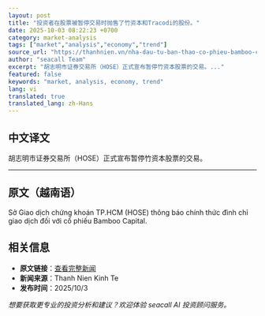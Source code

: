 ```yaml
---
layout: post
title: "投资者在股票被暂停交易时抛售了竹资本和Tracodi的股份。"
date: 2025-10-03 08:22:23 +0700
category: market-analysis
tags: ["market","analysis","economy","trend"]
source_url: "https://thanhnien.vn/nha-dau-tu-ban-thao-co-phieu-bamboo-capital-va-tracodi-khi-bi-dinh-chi-giao-dich-185251003090851829.htm"
author: "seacall Team"
excerpt: "胡志明市证券交易所（HOSE）正式宣布暂停竹资本股票的交易。..."
featured: false
keywords: "market, analysis, economy, trend"
lang: vi
translated: true
translated_lang: zh-Hans
---
```


## 中文译文

胡志明市证券交易所（HOSE）正式宣布暂停竹资本股票的交易。

---

## 原文（越南语）

Sở Giao dịch chứng kho&aacute;n TP.HCM (HOSE) th&ocirc;ng b&aacute;o ch&iacute;nh thức đ&igrave;nh chỉ giao dịch đối với cổ phiếu Bamboo Capital.

## 相关信息

- **原文链接**：[查看完整新闻](https://thanhnien.vn/nha-dau-tu-ban-thao-co-phieu-bamboo-capital-va-tracodi-khi-bi-dinh-chi-giao-dich-185251003090851829.htm)
- **新闻来源**：Thanh Nien Kinh Te
- **发布时间**：2025/10/3

*想要获取更专业的投资分析和建议？欢迎体验 seacall AI 投资顾问服务。*